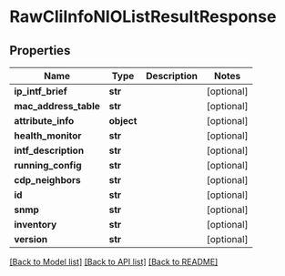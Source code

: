 # RawCliInfoNIOListResultResponse

## Properties
Name | Type | Description | Notes
------------ | ------------- | ------------- | -------------
**ip_intf_brief** | **str** |  | [optional] 
**mac_address_table** | **str** |  | [optional] 
**attribute_info** | **object** |  | [optional] 
**health_monitor** | **str** |  | [optional] 
**intf_description** | **str** |  | [optional] 
**running_config** | **str** |  | [optional] 
**cdp_neighbors** | **str** |  | [optional] 
**id** | **str** |  | [optional] 
**snmp** | **str** |  | [optional] 
**inventory** | **str** |  | [optional] 
**version** | **str** |  | [optional] 

[[Back to Model list]](../README.md#documentation-for-models) [[Back to API list]](../README.md#documentation-for-api-endpoints) [[Back to README]](../README.md)


